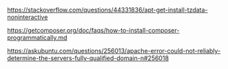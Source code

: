 <https://stackoverflow.com/questions/44331836/apt-get-install-tzdata-noninteractive>

<https://getcomposer.org/doc/faqs/how-to-install-composer-programmatically.md>

<https://askubuntu.com/questions/256013/apache-error-could-not-reliably-determine-the-servers-fully-qualified-domain-n#256018>
